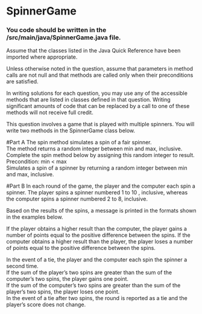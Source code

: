 # SpinnerGame
### You code should be written in the /src/main/java/SpinnerGame.java file.

Assume that the classes listed in the Java Quick Reference have been imported where appropriate.

Unless otherwise noted in the question, assume that parameters in method calls are not null and that methods are called only when their preconditions are satisfied.

In writing solutions for each question, you may use any of the accessible methods that are listed in classes defined in that question. Writing significant amounts of code that can be replaced by a call to one of these methods will not receive full credit.

This question involves a game that is played with multiple spinners. You will write two methods in the SpinnerGame class below.

#Part A
The spin method simulates a spin of a fair spinner.   
The method returns a random integer between min and max, inclusive.   
Complete the spin method below by assigning this random integer to result.  
Precondition: min < max  
Simulates a spin of a spinner by returning a random integer between min and max, inclusive.  

#Part B
In each round of the game, the player and the computer each spin a spinner. The player spins a spinner numbered 1 to 10 , inclusive, whereas the computer spins a spinner numbered 2 to 8, inclusive.

Based on the results of the spins, a message is printed in the formats shown in the examples below.

If the player obtains a higher result than the computer, the player gains a number of points equal to the positive difference between the spins. If the computer obtains a higher result than the player, the player loses a number of points equal to the positive difference between the spins.

In the event of a tie, the player and the computer each spin the spinner a second time.   
If the sum of the player’s two spins are greater than the sum of the computer’s two spins, the player gains one point.   
If the sum of the computer’s two spins are greater than the sum of the player’s two spins, the player loses one point.  
In the event of a tie after two spins, the round is reported as a tie and the player’s score does not change.  
